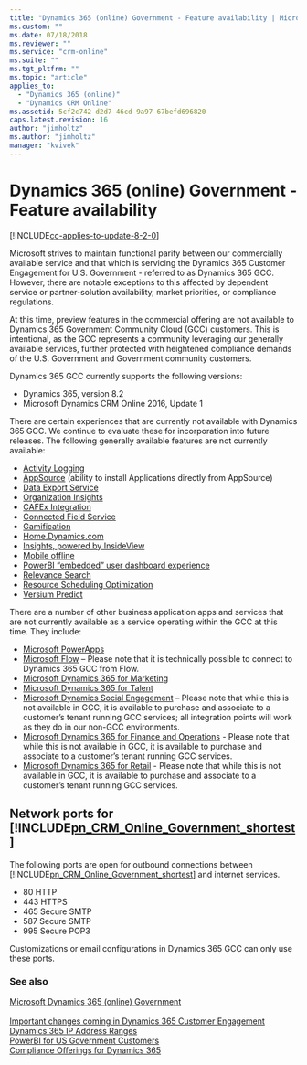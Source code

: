 ```yaml
---
title: "Dynamics 365 (online) Government - Feature availability | MicrosoftDocs"
ms.custom: ""
ms.date: 07/18/2018
ms.reviewer: ""
ms.service: "crm-online"
ms.suite: ""
ms.tgt_pltfrm: ""
ms.topic: "article"
applies_to: 
  - "Dynamics 365 (online)"
  - "Dynamics CRM Online"
ms.assetid: 5cf2c742-d2d7-46cd-9a97-67befd696820
caps.latest.revision: 16
author: "jimholtz"
ms.author: "jimholtz"
manager: "kvivek"
---
```

# Dynamics 365 (online) Government - Feature availability

[!INCLUDE[cc-applies-to-update-8-2-0](../../includes/cc_applies_to_update_8_2_0.md)]

Microsoft strives to maintain functional parity between our commercially available service and that which is servicing the Dynamics 365 Customer Engagement for U.S. Government - referred to as Dynamics 365 GCC. However, there are notable exceptions to this affected by dependent service or partner-solution availability, market priorities, or compliance regulations.

At this time, preview features in the commercial offering are not available to Dynamics 365 Government Community Cloud (GCC) customers. This is intentional, as the GCC represents a community leveraging our generally available services, further protected with heightened compliance demands of the U.S. Government and Government community customers.

Dynamics 365 GCC currently supports the following versions:

- Dynamics 365, version 8.2
- Microsoft Dynamics CRM Online 2016, Update 1

There are certain experiences that are currently not available with Dynamics 365 GCC.  We continue to evaluate these for incorporation into future releases. The following generally available features are not currently available:

- [Activity Logging](https://docs.microsoft.com/dynamics365/customer-engagement/admin/enable-use-comprehensive-auditing)
- [AppSource](https://appsource.microsoft.com/?product=dynamics-365-business-central%3Bdynamics-365-for-customer-services%3Bdynamics-365-for-field-services%3Bdynamics-365-for-finance-and-operations%3Bdynamics-365-for-project-service-automation%3Bdynamics-365-for-sales) (ability to install Applications directly from AppSource)
- [Data Export Service](https://appsource.microsoft.com/en-us/product/dynamics-365/mscrm.44f192ec-e387-436c-886c-879923d8a448)
- [Organization Insights](https://appsource.microsoft.com/product/dynamics-365/mscrm.04931187-431c-415d-8777-f7f482ba8095)
- [CAFEx Integration](https://appsource.microsoft.com/product/dynamics-365/cafexliveassistfor365.27ac7522-68b2-44a2-9f36-da66a47e2b19)
- [Connected Field Service](https://msdn.microsoft.com/library/mt744253.aspx)
- [Gamification](https://docs.microsoft.com/dynamics365/customer-engagement/gamification/manage-gamification-in-dynamics-365-online)
- [Home.Dynamics.com](http://home.dynamics.com/)
- [Insights, powered by InsideView](https://appsource.microsoft.com/en-us/product/dynamics-365/insideviewinc.b5386882-4312-4d69-879a-23081897c012)
- [Mobile offline](https://docs.microsoft.com/dynamics365/customer-engagement/mobile-app/configure-mobile-offline-synchronization-dynamics-365-phones-tablets)
- [PowerBI “embedded” user dashboard experience](https://docs.microsoft.com/power-bi/service-connect-to-microsoft-dynamics-crm)
- [Relevance Search](https://docs.microsoft.com/dynamics365/customer-engagement/basics/relevance-search-results)
- [Resource Scheduling Optimization](https://docs.microsoft.com/dynamics365/customer-engagement/common-scheduler/resource-scheduling-optimization)
- [Versium Predict](https://docs.microsoft.com/dynamics365/customer-engagement/versium-predict/versium-predict)

There are a number of other business application apps and services that are not currently available as a service operating within the GCC at this time. They include:

- [Microsoft PowerApps](https://docs.microsoft.com/powerapps/)
- [Microsoft Flow](https://docs.microsoft.com/flow/) – Please note that it is technically possible to connect to Dynamics 365 GCC from Flow.
- [Microsoft Dynamics 365 for Marketing](https://docs.microsoft.com/dynamics365/customer-engagement/marketing/overview)
- [Microsoft Dynamics 365 for Talent](https://docs.microsoft.com/dynamics365/unified-operations/talent/)
- [Microsoft Dynamics Social Engagement](https://docs.microsoft.com/dynamics365/customer-engagement/social-engagement/get-started) – Please note that while this is not available in GCC, it is available to purchase and associate to a customer’s tenant running GCC services; all integration points will work as they do in our non-GCC environments.  
- [Microsoft Dynamics 365 for Finance and Operations](https://docs.microsoft.com/dynamics365/unified-operations/fin-and-ops/) - Please note that while this is not available in GCC, it is available to purchase and associate to a customer’s tenant running GCC services.  
- [Microsoft Dynamics 365 for Retail](https://docs.microsoft.com/dynamics365/unified-operations/retail/) - Please note that while this is not available in GCC, it is available to purchase and associate to a customer’s tenant running GCC services.


<a name="BKMK_NetworkPorts"></a>   

## Network ports for [!INCLUDE[pn_CRM_Online_Government_shortest](../../includes/pn-crm-online-government-shortest.md)]  
 The following ports are open for outbound connections between [!INCLUDE[pn_CRM_Online_Government_shortest](../../includes/pn-crm-online-government-shortest.md)] and internet services.  

- 80 HTTP  
- 443 HTTPS  
- 465 Secure SMTP  
- 587 Secure SMTP
- 995 Secure POP3  

Customizations or email configurations in Dynamics 365 GCC can only use these ports.

### See also  
[Microsoft Dynamics 365 (online) Government](microsoft-dynamics-365-government.md)<br/>   
[Important changes coming in Dynamics 365 Customer Engagement](https://docs.microsoft.com/dynamics365/get-started/whats-new/customer-engagement/important-changes-coming)<br/>
[Dynamics 365 IP Address Ranges](https://support.microsoft.com/help/2728473/microsoft-dynamics-crm-online-ip-address-ranges)<br/>
[PowerBI for US Government Customers](https://docs.microsoft.com/power-bi/service-govus-overview)<br/>
[Compliance Offerings for Dynamics 365](https://www.microsoft.com/trustcenter/compliance/complianceofferings?product=Dynamics365)

